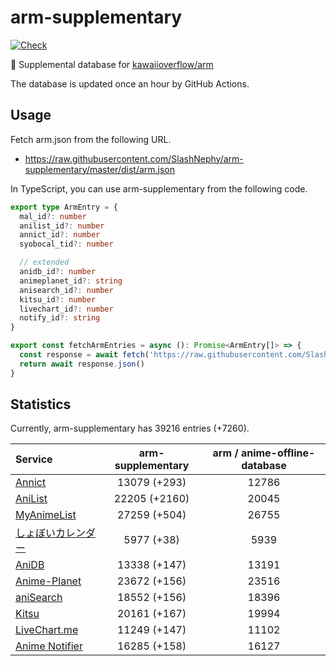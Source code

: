 # arm-supplementary

[![Check](https://github.com/SlashNephy/arm-supplementary/actions/workflows/check-node.yml/badge.svg)](https://github.com/SlashNephy/arm-supplementary/actions/workflows/check-node.yml)

💊 Supplemental database for [kawaiioverflow/arm](https://github.com/kawaiioverflow/arm)

The database is updated once an hour by GitHub Actions.

## Usage

Fetch arm.json from the following URL.

- https://raw.githubusercontent.com/SlashNephy/arm-supplementary/master/dist/arm.json

In TypeScript, you can use arm-supplementary from the following code.

```TypeScript
export type ArmEntry = {
  mal_id?: number
  anilist_id?: number
  annict_id?: number
  syobocal_tid?: number

  // extended
  anidb_id?: number
  animeplanet_id?: string
  anisearch_id?: number
  kitsu_id?: number
  livechart_id?: number
  notify_id?: string
}

export const fetchArmEntries = async (): Promise<ArmEntry[]> => {
  const response = await fetch('https://raw.githubusercontent.com/SlashNephy/arm-supplementary/master/dist/arm.json')
  return await response.json()
}
```

## Statistics

Currently, arm-supplementary has 39216 entries (+7260).

| Service                                     | arm-supplementary | arm / anime-offline-database |
| :------------------------------------------ | :---------------: | :--------------------------: |
| [Annict](https://annict.com)                |   13079 (+293)    |            12786             |
| [AniList](https://anilist.co)               |   22205 (+2160)   |            20045             |
| [MyAnimeList](https://myanimelist.net)      |   27259 (+504)    |            26755             |
| [しょぼいカレンダー](https://cal.syoboi.jp) |    5977 (+38)     |             5939             |
| [AniDB](https://anidb.net)                  |   13338 (+147)    |            13191             |
| [Anime-Planet](https://anime-planet.com)    |   23672 (+156)    |            23516             |
| [aniSearch](https://anisearch.com)          |   18552 (+156)    |            18396             |
| [Kitsu](https://kitsu.io)                   |   20161 (+167)    |            19994             |
| [LiveChart.me](https://livechart.me)        |   11249 (+147)    |            11102             |
| [Anime Notifier](https://notify.moe)        |   16285 (+158)    |            16127             |
